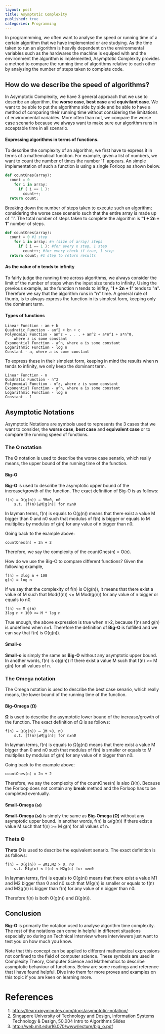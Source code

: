 ```yaml
---
layout: post
title: Asymptotic Complexity
published: true
categories: Programming
---
```


In programmming, we often want to analyse the speed or running time of a certain algorithm that we have implemented or are studying. As the time taken to run an algorithm is heavily dependent on the environmental variables such as the hardwares the machine is equiped with and the environment the algorithm is implemented, Asymptotic Complexity provides a method to compare the running time of algorithms relative to each other by analysing the number of steps taken to complete code.

## How do we describe the speed of algorithms?

In Asymptotic Complexity, we have 3 general approach that we use to describe an algorithm, the **worse case**, **best case** and **equivilant case**. We want to be able to put the algorithms side by side and be able to have a method of comparing their running time without considering the limitations of environmental variables. More often than not, we compare the worse case scenario because we always want to make sure our algorithm runs in acceptable time in all scenario.

#### Expressing algorithms in terms of functions.

To describe the complexity of an algorithm, we first have to express it in terms of a mathematical function. For example, given a list of numbers, we want to count the number of times the number '1' appears. An simple implementation of such a function is using a single Forloop as shown below.

```python
def countOnes(array):
  count = 0
    for i in array:
      if ( i == 1 ):
        count++;
  return count;
```

Breaking down the number of steps taken to execute such an algorithm; considering the worse case scenario such that the entire array is made up of '1'. The total number of steps taken to complete the algorithm is "**1 + 2n + 1**" number of steps.

```python
def countOnes(array):
  count = 0 #1 step
    for i in array: #n (size of array) steps
      if ( i == 1 ): #for every n step, 1 step
        count++; #for every check if true, 1 step
  return count; #1 step to return results
```


#### As the value of n tends to infinity

To fairly judge the running time across algorithms, we always consider the limit of the number of steps when the input size tends to infinity. Using the previous example, as the function n tends to inifity, "**1 + 2n + 1**" tends to "**n**". Therefore we say that the algorithm runs in "**n**" time. A general rule of thumb, is to always express the function in its simplest form, keeping only the dominant term.

#### Types of functions

```
Linear Function - an + b
Quadratic Function - an^2 + bn + c
Polynomial Function - an^z + . . . + an^2 + a*n^1 + a*n^0,
	where z is some constant
Exponential Function - a^n, where a is some constant
Logarithmic Function - log n
Constant - a, where a is come constant
```

To express these in their simplest form, keeping in mind the results when **n** tends to infinity, we only keep the dominant term.

```
Linear Function - n
Quadratic Function - n^2
Polynomial Function - n^z, where z is some constant
Exponential Function - a^n, where a is some constant
Logarithmic Function - log n
Constant - 1
```

## Asymptotic Notations

Asymptotic Notations are symbols used to represents the 3 cases that we want to consider, the **worse case**, **best case** and **equivalent case** or to compare the running speed of functions.

### The O notation

The **O** notation is used to describe the worse case senario, which really means, the upper bound of the running time of the function.

#### Big-O
**Big-O** is used to describe the asymptotic upper bound of the increase/growth of the function. The exact definition of Big-O is as follows:

```
f(n) = O(g(n)) ⇔ ∃M>0, n0
	s.t. |f(n)|≤M|g(n)| for n≥n0
```

In layman terms, f(n) is equals to O(g(n)) means that there exist a value M bigger than 0 and n0 such that modulus of f(n) is bigger or equals to M multiplies by modulus of g(n) for any value of n bigger than n0.

Going back to the example above:
```
countOnes(n) = 2n + 2
```

Therefore, we say the complexity of the countOnes(n) = O(n).

How do we use the Big-O to compare different functions? Given the following example,
```
f(n) = 3log n + 100
g(n) = log n
```

If we say that the complexity of f(n) is O(g(n)), it means that there exist a value of M such that Mod(f(n)) <= M Mod(g(n)) for any value of n bigger or equals to n0.

```
f(n) <= M g(n)
3log n + 100 <= M * log n
```

True enough, the above expression is true when n>2, because f(n) and g(n) is undefined when n=1. Therefore the definition of **Big-O** is fulfilled and we can say that f(n) is O(g(n)).

#### Small-o

**Small-o** is simply the same as **Big-O** without any asymptotic upper bound. In another words, f(n) is o(g(n)) if there exist a value M such that f(n) >= M g(n) for all values of n.

### The Omega notation

The Omega notation is used to describe the best case senario, which really means, the lower bound of the running time of the function.

#### Big-Omega (Ω)

**Ω** is used to describe the asymptotic lower bound of the increase/growth of the function. The exact definition of Ω is as follows:

```
f(n) = Ω(g(n)) ⇔ ∃M >0, n0
	s.t. |f(n)|≥M|g(n)| for n≥n0
```

In layman terms, f(n) is equals to Ω(g(n)) means that there exist a value M bigger than 0 and n0 such that modulus of f(n) is smaller or equals to M multiplies by modulus of g(n) for any value of n bigger than n0.

Going back to the example above:
```
countOnes(n) = 2n + 2
```

Therefore, we say the complexity of the countOnes(n) is also Ω(n). Because the Forloop does not contain any **break** method and the Forloop has to be completed eventually.

#### Small-Omega (ω)

**Small-Omega (ω)** is simply the same as **Big-Omega (Ω)** without any asymptotic upper bound. In another words, f(n) is ω(g(n)) if there exist a value M such that f(n) >= M g(n) for all values of n.

### Theta Θ

**Theta Θ** is used to describe the equivalent senario. The exact definition is as follows:

```
f(n) = Θ(g(n)) ⇔ ∃M1,Μ2 > 0, n0
	s.t. M1g(n) ≤ f(n) ≤ M2g(n) for n≥n0
```

In layman terms, f(n) is equals to Θ(g(n)) means that there exist a value M1 and M2 bigger than 0 and n0 such that M1g(n) is smaller or equals to f(n) and M2g(n) is bigger than f(n) for any value of n bigger than n0.

Therefore f(n) is both O(g(n)) and Ω(g(n)).

## Conclusion

**Big-O** is primarily the notation used to analyse algorithm time complexity. The rest of the notations can come in helpful in different situations especially so during an Technical Interview where interviewers just want to test you on how much you know.

Note that this concept can be applied to different mathematical expressions not confined to the field of computer science. These symbols are used in Complexity Theory, Computer Science and Mathematics to describe asymptotic behaviour of functions. Below are some readings and reference that i have found helpful. Dive into them for more proves and examples on this topic if you are keen on learning more.

# References

1. https://learnxinyminutes.com/docs/asymptotic-notation/
2. Singapore University of Technology and Design, Information Systems Technology & Design, 50.004 Intro to Algorithms Slides
3. http://web.mit.edu/16.070/www/lecture/big_o.pdf









